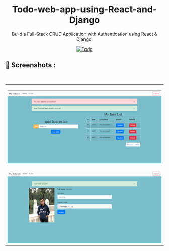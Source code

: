 #

<p align="center">
  <h1 align="center">
    Todo-web-app-using-React-and-Django
  </h1>
<p align="center">Build a Full-Stack CRUD Application with  Authentication using React &amp; Django.</p>
</p>

<div align="center">

<a href="https://todo.mbmishu.com/">![Todo](https://img.shields.io/badge/Todo-Live-9cf?style=for-the-badge)</a>

</div>

## 📸 Screenshots :

<table width="100%"> 
<tr>
<td width="50%">
&nbsp; 
<br>

<img src="https://github.com/MBMishu/Todo-using-React-and-Django/blob/main/dashboard.png">

</td>
</tr>
<tr>
<td>
<br>
<img src="https://github.com/MBMishu/Todo-using-React-and-Django/blob/main/p3.png">
</td>
&nbsp;

</tr>
</table>
